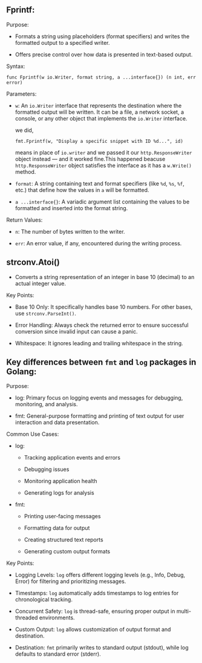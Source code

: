## Fprintf:

Purpose: 
- Formats a string using placeholders (format specifiers) and writes the formatted output to a specified writer.

- Offers precise control over how data is presented in text-based output.

Syntax:
```
func Fprintf(w io.Writer, format string, a ...interface{}) (n int, err error)
```
Parameters:
- ```w```: An ```io.Writer``` interface that represents the destination where the formatted output will be written. It can be a file, a network socket, a console, or any other object that implements the ```io.Writer``` interface.

    we did,
    ```
    fmt.Fprintf(w, "Display a specific snippet with ID %d...", id)
    ```
    means in place of `io.writer` and we passed it our `http.ResponseWriter` object instead — and it worked fine.This happened beacuse
    `http.ResponseWriter` object satisfies the interface as it has a `w.Write()` method.


- ```format```: A string containing text and format specifiers (like ```%d```, ```%s```, ```%f```, etc.) that define how the values in ```a``` will be formatted.

- ```a ...interface{}```: A variadic argument list containing the values to be formatted and inserted into the format string.

Return Values:
- ```n```: The number of bytes written to the writer.

- ```err```: An error value, if any, encountered during the writing process.


## strconv.Atoi()

- Converts a string representation of an integer in base 10 (decimal) to an actual integer value.

Key Points:
- Base 10 Only: It specifically handles base 10 numbers. For other bases, use ```strconv.ParseInt()```.

- Error Handling: Always check the returned error to ensure successful conversion since invalid input can cause a panic.

- Whitespace: It ignores leading and trailing whitespace in the string.


## Key differences between ```fmt``` and ```log``` packages in Golang:

Purpose:

- log: Primary focus on logging events and messages for debugging, monitoring, and analysis.

- fmt: General-purpose formatting and printing of text output for user interaction and data presentation.

Common Use Cases:

- log:
    - Tracking application events and errors

    - Debugging issues

    - Monitoring application health

    - Generating logs for analysis

- fmt:
    - Printing user-facing messages

    - Formatting data for output

    - Creating structured text reports

    - Generating custom output formats

Key Points:

- Logging Levels: `log` offers different logging levels (e.g., Info, Debug, Error) for filtering and prioritizing messages.

- Timestamps: `log` automatically adds timestamps to log entries for chronological tracking.

- Concurrent Safety: `log` is thread-safe, ensuring proper output in multi-threaded environments.

- Custom Output: `log` allows customization of output format and destination.

- Destination: `fmt` primarily writes to standard output (stdout), while log defaults to standard error (stderr).


